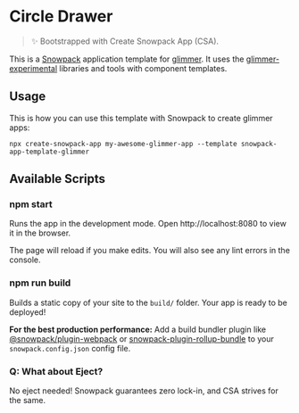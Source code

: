 # Circle Drawer

> ✨ Bootstrapped with Create Snowpack App (CSA).

This is a [Snowpack](https://snowpack.dev) application template for [glimmer](https://glimmerjs.com).
It uses the [glimmer-experimental](https://github.com/glimmerjs/glimmer-experimental) libraries and tools with component templates.

## Usage
This is how you can use this template with Snowpack to create glimmer apps:
```
npx create-snowpack-app my-awesome-glimmer-app --template snowpack-app-template-glimmer
```

## Available Scripts

### npm start

Runs the app in the development mode.
Open http://localhost:8080 to view it in the browser.

The page will reload if you make edits.
You will also see any lint errors in the console.

### npm run build

Builds a static copy of your site to the `build/` folder.
Your app is ready to be deployed!

**For the best production performance:** Add a build bundler plugin like [@snowpack/plugin-webpack](https://github.com/snowpackjs/snowpack/tree/master/plugins/plugin-webpack) or [snowpack-plugin-rollup-bundle](https://github.com/ParamagicDev/snowpack-plugin-rollup-bundle) to your `snowpack.config.json` config file.

### Q: What about Eject?

No eject needed! Snowpack guarantees zero lock-in, and CSA strives for the same.
